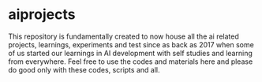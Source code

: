 # aiprojects
This repository is fundamentally created to now house all the ai related projects, learnings, experiments and test since as back as 2017 when some of us started our learnings in AI development with self studies and learning from everywhere. Feel free to use the codes and materials here and please do good only with these codes, scripts and all.
